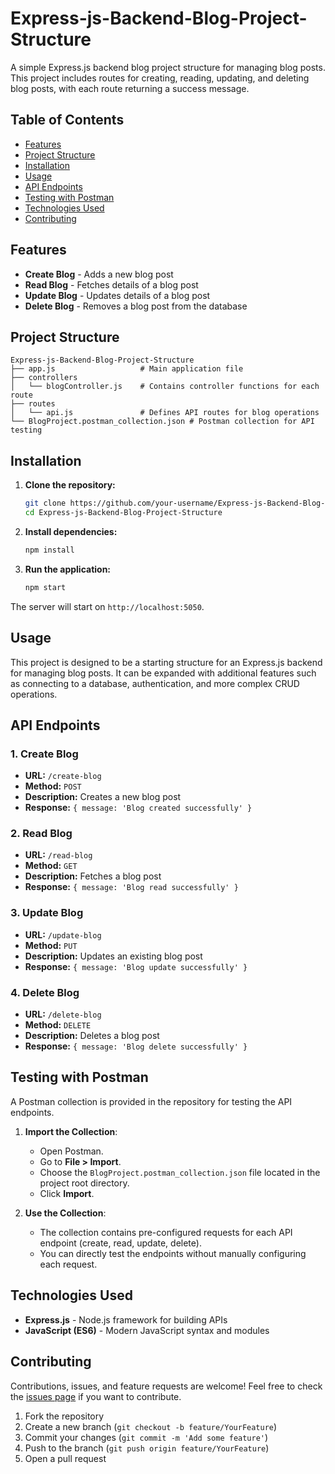 
# Express-js-Backend-Blog-Project-Structure

A simple Express.js backend blog project structure for managing blog posts. This project includes routes for creating, reading, updating, and deleting blog posts, with each route returning a success message.

## Table of Contents

- [Features](#features)
- [Project Structure](#project-structure)
- [Installation](#installation)
- [Usage](#usage)
- [API Endpoints](#api-endpoints)
- [Testing with Postman](#testing-with-postman)
- [Technologies Used](#technologies-used)
- [Contributing](#contributing)

## Features

- **Create Blog** - Adds a new blog post
- **Read Blog** - Fetches details of a blog post
- **Update Blog** - Updates details of a blog post
- **Delete Blog** - Removes a blog post from the database

## Project Structure

```
Express-js-Backend-Blog-Project-Structure
├── app.js                   # Main application file
├── controllers
│   └── blogController.js    # Contains controller functions for each route
├── routes
│   └── api.js               # Defines API routes for blog operations
└── BlogProject.postman_collection.json # Postman collection for API testing
```

## Installation

1. **Clone the repository:**

   ```bash
   git clone https://github.com/your-username/Express-js-Backend-Blog-Project-Structure.git
   cd Express-js-Backend-Blog-Project-Structure
   ```

2. **Install dependencies:**

   ```bash
   npm install
   ```

3. **Run the application:**

   ```bash
   npm start
   ```

The server will start on `http://localhost:5050`.

## Usage

This project is designed to be a starting structure for an Express.js backend for managing blog posts. It can be expanded with additional features such as connecting to a database, authentication, and more complex CRUD operations.

## API Endpoints

### 1. Create Blog

- **URL:** `/create-blog`
- **Method:** `POST`
- **Description:** Creates a new blog post
- **Response:** `{ message: 'Blog created successfully' }`

### 2. Read Blog

- **URL:** `/read-blog`
- **Method:** `GET`
- **Description:** Fetches a blog post
- **Response:** `{ message: 'Blog read successfully' }`

### 3. Update Blog

- **URL:** `/update-blog`
- **Method:** `PUT`
- **Description:** Updates an existing blog post
- **Response:** `{ message: 'Blog update successfully' }`

### 4. Delete Blog

- **URL:** `/delete-blog`
- **Method:** `DELETE`
- **Description:** Deletes a blog post
- **Response:** `{ message: 'Blog delete successfully' }`

## Testing with Postman

A Postman collection is provided in the repository for testing the API endpoints.

1. **Import the Collection**:
   - Open Postman.
   - Go to **File > Import**.
   - Choose the `BlogProject.postman_collection.json` file located in the project root directory.
   - Click **Import**.

2. **Use the Collection**:
   - The collection contains pre-configured requests for each API endpoint (create, read, update, delete).
   - You can directly test the endpoints without manually configuring each request.

## Technologies Used

- **Express.js** - Node.js framework for building APIs
- **JavaScript (ES6)** - Modern JavaScript syntax and modules

## Contributing

Contributions, issues, and feature requests are welcome! Feel free to check the [issues page](https://github.com/your-username/Express-js-Backend-Blog-Project-Structure/issues) if you want to contribute.

1. Fork the repository
2. Create a new branch (`git checkout -b feature/YourFeature`)
3. Commit your changes (`git commit -m 'Add some feature'`)
4. Push to the branch (`git push origin feature/YourFeature`)
5. Open a pull request

